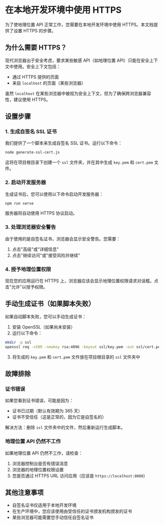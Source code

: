 # 在本地开发环境中使用 HTTPS

为了使地理位置 API 正常工作，您需要在本地开发环境中使用 HTTPS。本文档提供了设置 HTTPS 的步骤。

## 为什么需要 HTTPS？

现代浏览器出于安全考虑，要求某些敏感 API（如地理位置 API）只能在安全上下文中使用。安全上下文包括：

- 通过 HTTPS 提供的页面
- 来自 `localhost` 的页面（某些浏览器）

虽然 `localhost` 在某些浏览器中被视为安全上下文，但为了确保跨浏览器兼容性，建议使用 HTTPS。

## 设置步骤

### 1. 生成自签名 SSL 证书

我们提供了一个脚本来生成自签名 SSL 证书。运行以下命令：

```bash
node generate-ssl-cert.js
```

这将在项目根目录下创建一个 `ssl` 文件夹，并在其中生成 `key.pem` 和 `cert.pem` 文件。

### 2. 启动开发服务器

生成证书后，您可以使用以下命令启动开发服务器：

```bash
npm run serve
```

服务器将自动使用 HTTPS 协议启动。

### 3. 处理浏览器安全警告

由于使用的是自签名证书，浏览器会显示安全警告。您需要：

1. 点击"高级"或"详细信息"
2. 点击"继续访问"或"接受风险并继续"

### 4. 授予地理位置权限

现在您的应用运行在 HTTPS 上，浏览器应该会显示地理位置权限请求对话框。点击"允许"以授予权限。

## 手动生成证书（如果脚本失败）

如果自动脚本失败，您可以手动生成证书：

1. 安装 OpenSSL（如果尚未安装）
2. 运行以下命令：

```bash
mkdir -p ssl
openssl req -x509 -newkey rsa:4096 -keyout ssl/key.pem -out ssl/cert.pem -days 365 -nodes -subj "/CN=localhost"
```

3. 将生成的 `key.pem` 和 `cert.pem` 文件放在项目根目录的 `ssl` 文件夹中

## 故障排除

### 证书错误

如果您看到证书错误，可能是因为：

- 证书已过期（默认有效期为 365 天）
- 证书不受信任（这是正常的，因为它是自签名的）

解决方法：删除 `ssl` 文件夹中的文件，然后重新运行生成脚本。

### 地理位置 API 仍然不工作

如果地理位置 API 仍然不工作，请检查：

1. 浏览器控制台是否有错误消息
2. 浏览器的地理位置权限设置
3. 您是否通过 HTTPS URL 访问应用（应该是 `https://localhost:8080`）

## 其他注意事项

- 自签名证书仅适用于本地开发环境
- 在生产环境中，您应该使用由受信任的证书颁发机构颁发的证书
- 某些浏览器可能需要您手动信任自签名证书
